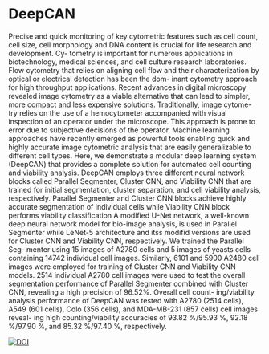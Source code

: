 # DeepCAN
Precise and quick monitoring of key cytometric features such as cell count, cell size, cell morphology and DNA content is crucial for life research and development. Cy- tometry is important for numerous applications in biotechnology, medical sciences, and cell culture research laboratories. Flow cytometry that relies on aligning cell flow and their characterization by optical or electrical detection has been the dom- inant cytometry approach for high throughput applications. Recent advances in digital microscopy revealed image cytometry as a viable alternative that can lead to simpler, more compact and less expensive solutions. Traditionally, image cytome- try relies on the use of a hemocytometer accompanied with visual inspection of an operator under the microscope. This approach is prone to error due to subjective decisions of the operator. Machine learning approaches have recently emerged as powerful tools enabling quick and highly accurate image cytometric analysis that are easily generalizable to different cell types. Here, we demonstrate a modular deep learning system (DeepCAN) that provides a complete solution for automated cell counting and viability analysis. DeepCAN employs three different neural network blocks called Parallel Segmenter, Cluster CNN, and Viability CNN that are trained for initial segmentation, cluster separation, and cell viability analysis, respectively. Parallel Segmenter and Cluster CNN blocks achieve highly accurate segmentation of individual cells while Viability CNN block performs viability classification A modified U-Net network, a well-known deep neural network model for bio-image analysis, is used in Parallel Segmenter while LeNet-5 architecture and itss modifid versions are used for Cluster CNN and Viability CNN, respectively. We trained the Parallel Seg- menter using 15 images of A2780 cells and 5 images of yeasts cells containing 14742 individual cell images. Similarly, 6101 and 5900 A2480 cell images were employed for training of Cluster CNN and Viability CNN models. 2514 individual A2780 cell images were used to test the overall segmentation performance of Parallel Segmenter combined with Cluster CNN, revealing a high precision of 96.52%. Overall cell count- ing/viability analysis performance of DeepCAN was tested with A2780 (2514 cells), A549 (601 cells), Colo (356 cells), and MDA-MB-231 (857 cells) cell images reveal- ing high counting/viability accuracies of 93.82 %/95.93 %, 92.18 %/97.90 %, and 85.32 %/97.40 %, respectively.

 
[![DOI](https://zenodo.org/badge/DOI/10.5281/zenodo.6278011.svg)](https://doi.org/10.5281/zenodo.6278011)
